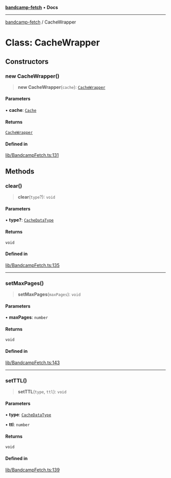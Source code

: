 [**bandcamp-fetch**](../README.md) • **Docs**

***

[bandcamp-fetch](../README.md) / CacheWrapper

# Class: CacheWrapper

## Constructors

### new CacheWrapper()

> **new CacheWrapper**(`cache`): [`CacheWrapper`](CacheWrapper.md)

#### Parameters

• **cache**: [`Cache`](Cache.md)

#### Returns

[`CacheWrapper`](CacheWrapper.md)

#### Defined in

[lib/BandcampFetch.ts:131](https://github.com/patrickkfkan/bandcamp-fetch/blob/be622bf87b8ac66e98b356306b6a650b7972970c/src/lib/BandcampFetch.ts#L131)

## Methods

### clear()

> **clear**(`type`?): `void`

#### Parameters

• **type?**: [`CacheDataType`](../enumerations/CacheDataType.md)

#### Returns

`void`

#### Defined in

[lib/BandcampFetch.ts:135](https://github.com/patrickkfkan/bandcamp-fetch/blob/be622bf87b8ac66e98b356306b6a650b7972970c/src/lib/BandcampFetch.ts#L135)

***

### setMaxPages()

> **setMaxPages**(`maxPages`): `void`

#### Parameters

• **maxPages**: `number`

#### Returns

`void`

#### Defined in

[lib/BandcampFetch.ts:143](https://github.com/patrickkfkan/bandcamp-fetch/blob/be622bf87b8ac66e98b356306b6a650b7972970c/src/lib/BandcampFetch.ts#L143)

***

### setTTL()

> **setTTL**(`type`, `ttl`): `void`

#### Parameters

• **type**: [`CacheDataType`](../enumerations/CacheDataType.md)

• **ttl**: `number`

#### Returns

`void`

#### Defined in

[lib/BandcampFetch.ts:139](https://github.com/patrickkfkan/bandcamp-fetch/blob/be622bf87b8ac66e98b356306b6a650b7972970c/src/lib/BandcampFetch.ts#L139)
